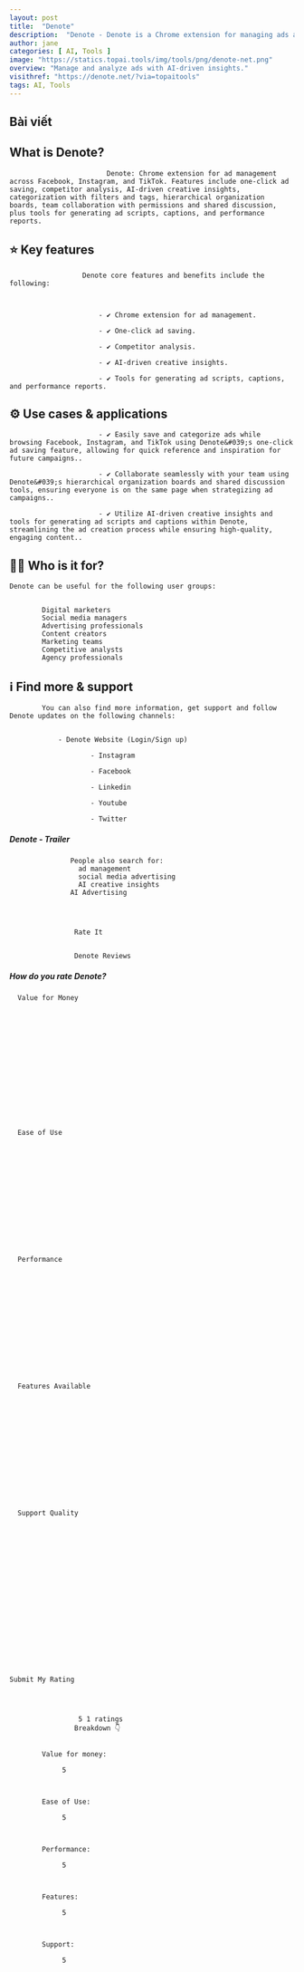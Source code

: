```yaml
---
layout: post
title:  "Denote"
description:  "Denote - Denote is a Chrome extension for managing ads across Facebook, Instagram, and TikTok. It offers features like one-click saving, competitor analysis, AI insights, categorization, team collaboration, and tools for creating ad scripts and performance reports."
author: jane
categories: [ AI, Tools ]
image: "https://statics.topai.tools/img/tools/png/denote-net.png"
overview: "Manage and analyze ads with AI-driven insights."
visithref: "https://denote.net/?via=topaitools"
tags: AI, Tools
---
```


## Bài viết

## What is Denote?

                          
                            Denote: Chrome extension for ad management across Facebook, Instagram, and TikTok. Features include one-click ad saving, competitor analysis, AI-driven creative insights, categorization with filters and tags, hierarchical organization boards, team collaboration with permissions and shared discussion, plus tools for generating ad scripts, captions, and performance reports.
                        

                      
                      

                      
                      
                
                
                    
## ⭐ Key features 

                    
                      Denote core features and benefits include the following:

                      
                      
                          - ✔️ Chrome extension for ad management.

                          - ✔️ One-click ad saving.

                          - ✔️ Competitor analysis.

                          - ✔️ AI-driven creative insights.

                          - ✔️ Tools for generating ad scripts, captions, and performance reports.

                        
                    
                    
                
               
                
                
                    
## ⚙️ Use cases & applications 

                      
                      
                          - ✔️ Easily save and categorize ads while browsing Facebook, Instagram, and TikTok using Denote&#039;s one-click ad saving feature, allowing for quick reference and inspiration for future campaigns..

                          - ✔️ Collaborate seamlessly with your team using Denote&#039;s hierarchical organization boards and shared discussion tools, ensuring everyone is on the same page when strategizing ad campaigns..

                          - ✔️ Utilize AI-driven creative insights and tools for generating ad scripts and captions within Denote, streamlining the ad creation process while ensuring high-quality, engaging content..

                      
                    
                
                
                
                

    
## 🙋‍♂️ Who is it for? 

    
    Denote can be useful for the following user groups: 

    
            Digital marketers
            Social media managers
            Advertising professionals
            Content creators
            Marketing teams
            Competitive analysts
            Agency professionals
    
    

                
                
                

    
## ℹ️ Find more & support 

    
        
        

        
            You can also find more information, get support and follow Denote updates on the following channels:

            
                - Denote Website (Login/Sign up)

                        - Instagram

                        - Facebook

                        - Linkedin

                        - Youtube

                        - Twitter

            
        
    

                
                
                

    
    
        
            
                
                    
##### Denote - Trailer

                    
                
                
                    
                        
                            
                            
                                
                            
                        
                    
                
            
        
    
    
    

                
                 
                 
                   People also search for:
                     ad management
                     social media advertising
                     AI creative insights
                   AI Advertising
                 

                
                    
                    Rate It
                    
                    
                    Denote Reviews
                    
                
                
                    
  

  
##### How do you rate Denote?

  
  
    
      Value for Money
      
          
          
          
          
          
          
          
          
          
          
      
    
    
    
    
      Ease of Use
      
        
        
        
        
        
        
        
        
        
        
      
    
    
    
      Performance
      
        
        
        
        
        
        
        
        
        
        
      
    
    
    
      Features Available
      
        
        
        
        
        
        
        
        
        
        
      
    
    
    
      Support Quality
      
        
        
        
        
        
        
        
        
        
        
      
      
    
      
     
    
    
    

    Submit My Rating
  

                    
                    
                     5 1 ratings  
                    Breakdown 👇

        
            Value for money: 
            
                 5
            
        
        
            Ease of Use: 
            
                 5
            
        
        
            Performance: 
            
                 5
            
        
        
            Features: 
            
                 5
            
        
        
            Support: 
            
                 5


